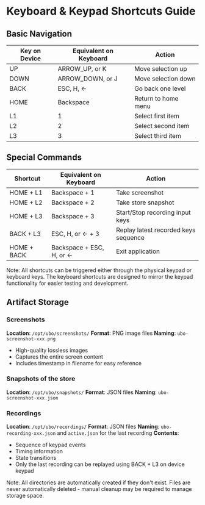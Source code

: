 # Keyboard & Keypad Shortcuts Guide

## Basic Navigation
| Key on Device | Equivalent on Keyboard | Action |
|----------|-----------------|---------|
| UP | ARROW_UP, or K | Move selection up |
| DOWN | ARROW_DOWN, or J | Move selection down |
| BACK | ESC, H, ← | Go back one level |
| HOME | Backspace | Return to home menu |
| L1 | 1 | Select first item |
| L2 | 2 | Select second item |
| L3 | 3 | Select third item |

## Special Commands
| Shortcut | Equivalent on Keyboard | Action |
|----------|---------| ---------|
| HOME + L1 | Backspace + 1 | Take screenshot |
| HOME + L2 | Backspace + 2 | Take store snapshot |
| HOME + L3 | Backspace + 3 | Start/Stop recording input keys |
| BACK + L3 | ESC, H, or ← + 3 | Replay latest recorded keys sequence |
| HOME + BACK | Backspace + ESC, H, or ← | Exit application |

Note: All shortcuts can be triggered either through the physical keypad or keyboard keys. The keyboard shortcuts are designed to mirror the keypad functionality for easier testing and development.

## Artifact Storage

### Screenshots
**Location**: `/opt/ubo/screenshots/`
**Format**: PNG image files
**Naming**: `ubo-screenshot-xxx.png`
- High-quality lossless images
- Captures the entire screen content
- Includes timestamp in filename for easy reference

### Snapshots of the store
**Location**: `/opt/ubo/snapshots/`
**Format**: JSON files
**Naming**: `ubo-screenshot-xxx.json`


### Recordings
**Location**: `/opt/ubo/recordings/`
**Format**: JSON files
**Naming**: `ubo-recording-xxx.json` and `active.json` for the last recording
**Contents**:
- Sequence of keypad events
- Timing information
- State transitions
- Only the last recording can be replayed using BACK + L3 on device keypad

Note: All directories are automatically created if they don't exist. Files are never automatically deleted - manual cleanup may be required to manage storage space.